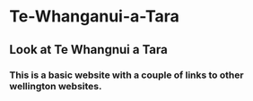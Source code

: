 # Te-Whanganui-a-Tara

## Look at Te Whangnui a Tara

### This is a basic website with a couple of links to other wellington websites.
